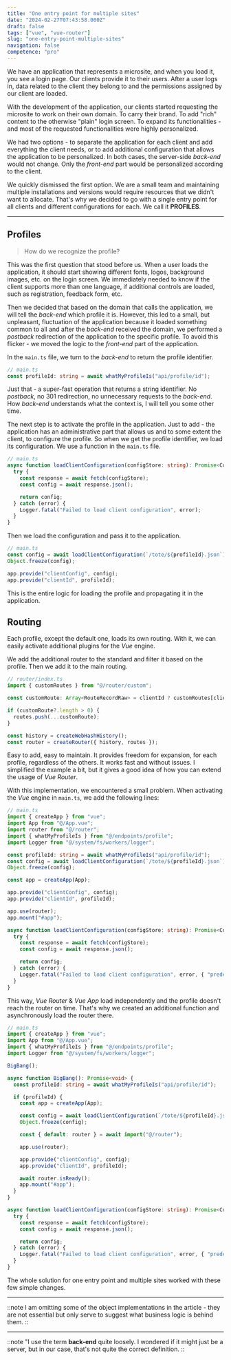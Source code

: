 ```yaml
---
title: "One entry point for multiple sites"
date: "2024-02-27T07:43:58.000Z"
draft: false
tags: ["vue", "vue-router"]
slug: "one-entry-point-multiple-sites"
navigation: false
competence: "pro"
---
```


We have an application that represents a microsite, and when you load it, you see a login page. Our clients provide it to their users. After a user logs in, data related to the client they belong to and the permissions assigned by our client are loaded.

<!--more-->

With the development of the application, our clients started requesting the microsite to work on their own domain. To carry their brand. To add "rich" content to the otherwise "plain" login screen. To expand its functionalities - and most of the requested functionalities were highly personalized.

We had two options - to separate the application for each client and add everything the client needs, or to add additional configuration that allows the application to be personalized. In both cases, the server-side *back-end* would not change. Only the *front-end* part would be personalized according to the client.

We quickly dismissed the first option. We are a small team and maintaining multiple installations and versions would require resources that we didn't want to allocate. That's why we decided to go with a single entry point for all clients and different configurations for each. We call it **PROFILES**.

---

## Profiles

> How do we recognize the profile?

This was the first question that stood before us. When a user loads the application, it should start showing different fonts, logos, background images, etc. on the login screen. We immediately needed to know if the client supports more than one language, if additional controls are loaded, such as registration, feedback form, etc.

Then we decided that based on the domain that calls the application, we will tell the *back-end* which profile it is. However, this led to a small, but unpleasant, fluctuation of the application because it loaded something common to all and after the *back-end* received the domain, we performed a *postback* redirection of the application to the specific profile. To avoid this flicker - we moved the logic to the *front-end* part of the application.

In the `main.ts` file, we turn to the *back-end* to return the profile identifier.

```typescript
// main.ts
const profileId: string = await whatMyProfileIs("api/profile/id");
```

Just that - a super-fast operation that returns a string identifier. No *postback*, no 301 redirection, no unnecessary requests to the *back-end*. How *back-end* understands what the context is, I will tell you some other time.

The next step is to activate the profile in the application. Just to add - the application has an administrative part that allows us and to some extent the client, to configure the profile. So when we get the profile identifier, we load its configuration. We use a function in the `main.ts` file.

```typescript
// main.ts
async function loadClientConfiguration(configStore: string): Promise<Config> {
  try {
    const response = await fetch(configStore);
    const config = await response.json();

    return config;
  } catch (error) {
    Logger.fatal("Failed to load client configuration", error);
  }
}
```

Then we load the configuration and pass it to the application.

```typescript
// main.ts
const config = await loadClientConfiguration(`/tote/${profileId}.json`);
Object.freeze(config);

app.provide("clientConfig", config);
app.provide("clientId", profileId);
```

This is the entire logic for loading the profile and propagating it in the application.

## Routing

Each profile, except the default one, loads its own routing. With it, we can easily activate additional plugins for the *Vue* engine.

We add the additional router to the standard and filter it based on the profile. Then we add it to the main routing.

```typescript
// router/index.ts
import { customRoutes } from "@/router/custom";

const customRoute: Array<RouteRecordRaw> = clientId ? customRoutes[clientId] : [];

if (customRoute?.length > 0) {
  routes.push(...customRoute);
}

const history = createWebHashHistory();
const router = createRouter({ history, routes });
```

Easy to add, easy to maintain. It provides freedom for expansion, for each profile, regardless of the others. It works fast and without issues. I simplified the example a bit, but it gives a good idea of how you can extend the usage of *Vue Router*.

With this implementation, we encountered a small problem. When activating the *Vue* engine in `main.ts`, we add the following lines:

```typescript
// main.ts
import { createApp } from "vue";
import App from "@/App.vue";
import router from "@/router";
import { whatMyProfileIs } from "@/endpoints/profile";
import Logger from "@/system/fs/workers/logger";

const profileId: string = await whatMyProfileIs("api/profile/id");
const config = await loadClientConfiguration(`/tote/${profileId}.json`);
Object.freeze(config);

const app = createApp(App);

app.provide("clientConfig", config);
app.provide("clientId", profileId);

app.use(router);
app.mount("#app");

async function loadClientConfiguration(configStore: string): Promise<Config> {
  try {
    const response = await fetch(configStore);
    const config = await response.json();

    return config;
  } catch (error) {
    Logger.fatal("Failed to load client configuration", error, { "predef": 500 });
  }
}
```

This way, *Vue Router* & *Vue App* load independently and the profile doesn't reach the router on time. That's why we created an additional function and asynchronously load the router there.

```typescript
// main.ts
import { createApp } from "vue";
import App from "@/App.vue";
import { whatMyProfileIs } from "@/endpoints/profile";
import Logger from "@/system/fs/workers/logger";

BigBang();

async function BigBang(): Promise<void> {
  const profileId: string = await whatMyProfileIs("api/profile/id");

  if (profileId) {
    const app = createApp(App);

    const config = await loadClientConfiguration(`/tote/${profileId}.json`);
    Object.freeze(config);

    const { default: router } = await import("@/router");

    app.use(router);

    app.provide("clientConfig", config);
    app.provide("clientId", profileId);

    await router.isReady();
    app.mount("#app");
  }
}

async function loadClientConfiguration(configStore: string): Promise<Config> {
  try {
    const response = await fetch(configStore);
    const config = await response.json();

    return config;
  } catch (error) {
    Logger.fatal("Failed to load client configuration", error, { "predef": 500 });
  }
}
```

The whole solution for one entry point and multiple sites worked with these few simple changes.

---

::note
I am omitting some of the object implementations in the article - they are not essential but only serve to suggest what business logic is behind them.
::

---

::note
"I use the term **back-end** quite loosely. I wondered if it might just be a server, but in our case, that's not quite the correct definition.
::
